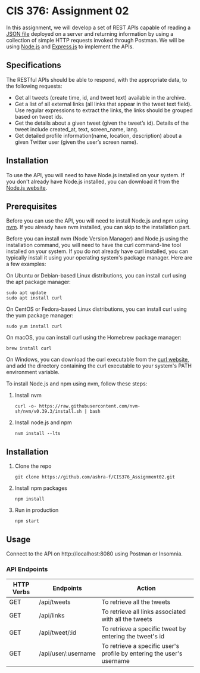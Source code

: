 # CIS 376: Assignment 02

In this assignment, we will develop a set of REST APIs capable of reading a [JSON file](https://foyzulhassan.github.io/files/favs.json) deployed on a server and returning information by using a collection of simple HTTP requests invoked through Postman. We will be using [Node.js](https://nodejs.org/en/) and [Express.js](https://expressjs.com/) to implement the APIs.

## Specifications

The RESTful APIs should be able to respond, with the appropriate data, to the following requests:

- Get all tweets (create time, id, and tweet text) available in the archive.
- Get a list of all external links (all links that appear in the tweet text field). Use regular expressions to extract the links, the links should be grouped based on tweet ids.
- Get the details about a given tweet (given the tweet’s id). Details of the tweet include created_at, text, screen_name, lang.
- Get detailed profile information(name, location, description) about a given Twitter user (given the user’s screen name).

## Installation

To use the API, you will need to have Node.js installed on your system. If you don't already have Node.js installed, you can download it from the [Node.js website](https://nodejs.org/en/).

## Prerequisites

Before you can use the API, you will need to install Node.js and npm using [nvm](https://github.com/nvm-sh/nvm). If you already have nvm installed, you can skip to the installation part.

Before you can install nvm (Node Version Manager) and Node.js using the installation command, you will need to have the curl command-line tool installed on your system. If you do not already have curl installed, you can typically install it using your operating system's package manager. Here are a few examples:

On Ubuntu or Debian-based Linux distributions, you can install curl using the apt package manager:

```
sudo apt update
sudo apt install curl
```

On CentOS or Fedora-based Linux distributions, you can install curl using the yum package manager:

```
sudo yum install curl
```

On macOS, you can install curl using the Homebrew package manager:

```
brew install curl
```

On Windows, you can download the curl executable from the [curl website](https://curl.se/windows/), and add the directory containing the curl executable to your system's PATH environment variable.

To install Node.js and npm using nvm, follow these steps:

1. Install nvm
   ```
   curl -o- https://raw.githubusercontent.com/nvm-sh/nvm/v0.39.3/install.sh | bash
   ```
2. Install node.js and npm
   ```
   nvm install --lts
   ```

## Installation

1. Clone the repo
   ```
   git clone https://github.com/ashra-f/CIS376_Assignment02.git
   ```
2. Install npm packages
   ```
   npm install
   ```
3. Run in production
   ```
   npm start
   ```

## Usage

Connect to the API on http://localhost:8080 using Postman or Insomnia.

### API Endpoints

| HTTP Verbs | Endpoints           | Action                                                                |
| ---------- | ------------------- | --------------------------------------------------------------------- |
| GET        | /api/tweets         | To retrieve all the tweets                                            |
| GET        | /api/links          | To retrieve all links associated with all the tweets                  |
| GET        | /api/tweet/:id      | To retrieve a specific tweet by entering the tweet's id               |
| GET        | /api/user/:username | To retrieve a specific user's profile by entering the user's username |
